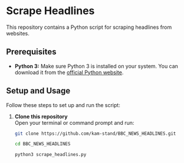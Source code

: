 # Scrape Headlines

This repository contains a Python script for scraping headlines from websites.

## Prerequisites

- **Python 3:** Make sure Python 3 is installed on your system. You can download it from the [official Python website](https://www.python.org/).

## Setup and Usage

Follow these steps to set up and run the script:

1. **Clone this repository**  
   Open your terminal or command prompt and run:  
   ```bash
   git clone https://github.com/kam-stand/BBC_NEWS_HEADLINES.git

   cd BBC_NEWS_HEADLINES

   python3 scrape_headlines.py

   ```

